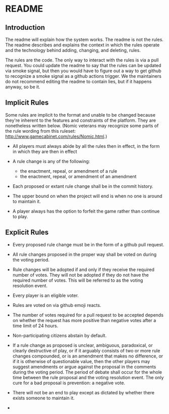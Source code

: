 # README

## Introduction

The readme will explain how the system works. The readme is not the rules. The readme describes and explains the context in which the rules operate and the technology behind adding, changing, and deleting, rules. 

The rules are the code. The only way to interact with the rules is via a pull request. You could update the readme to say that the rules can be updated via smoke signal, but then you would have to figure out a way to get github to recognize a smoke signal as a github actions trigger. We the maintainers do not recommend editing the readme to contain lies, but if it happens anyway, so be it.


## Implicit Rules

Some rules are implicit to the format and unable to be changed because they're inherent to the features and constraints of the platform.
They are nonetheless written below. 
(Nomic veterans may recognize some parts of the rule wording from this ruleset: http://www.gamecabinet.com/rules/Nomic.html.)

* All players must always abide by all the rules then in effect, in the form in which they are then in effect

* A rule change is any of the following:
  - the enactment, repeal, or amendment of a rule
  - the enactment, repeal, or amendment of an amendment

* Each proposed or extant rule change shall be in the commit history.

* The upper bound on when the project will end is when no one is around to maintain it.

* A player always has the option to forfeit the game rather than continue to play.


## Explicit Rules

* Every proposed rule change must be in the form of a github pull request.

* All rule changes proposed in the proper way shall be voted on during the voting period. 

* Rule changes will be adopted if and only if they receive the required number of votes. They will not be adopted if they do not have the required number of votes. This will be referred to as the voting resolution event.

* Every player is an eligible voter.

* Rules are voted on via github emoji reacts. 

* The number of votes required for a pull request to be accepted depends on whether the request has more positive than negative votes after a time limit of 24 hours. 

* Non-participating citizens abstain by default.

* If a rule change as proposed is unclear, ambiguous, paradoxical, or clearly destructive of play, or if it arguably consists of two or more rule changes compounded, or is an amendment that makes no difference, or if it is otherwise of questionable value, then the other players may suggest amendments or argue against the proposal in the comments during the voting period. The period of debate shall occur for the whole time between the rule proposal and the voting resolution event. The only cure for a bad proposal is prevention: a negative vote.

* There will not be an end to play except as dictated by whether there exists someone to maintain it.

* 
